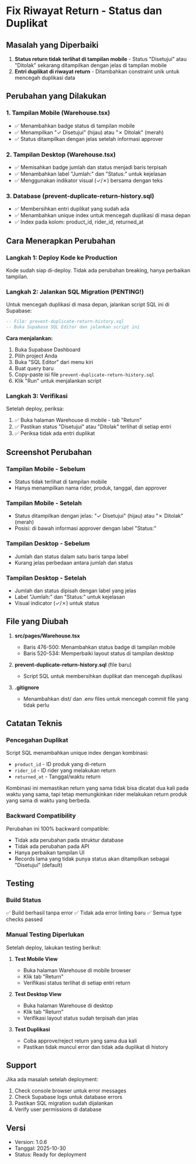 # Fix Riwayat Return - Status dan Duplikat

## Masalah yang Diperbaiki

1. **Status return tidak terlihat di tampilan mobile** - Status "Disetujui" atau "Ditolak" sekarang ditampilkan dengan jelas di tampilan mobile
2. **Entri duplikat di riwayat return** - Ditambahkan constraint unik untuk mencegah duplikasi data

## Perubahan yang Dilakukan

### 1. Tampilan Mobile (Warehouse.tsx)
- ✅ Menambahkan badge status di tampilan mobile
- ✅ Menampilkan "✓ Disetujui" (hijau) atau "✗ Ditolak" (merah)
- ✅ Status ditampilkan dengan jelas setelah informasi approver

### 2. Tampilan Desktop (Warehouse.tsx)
- ✅ Memisahkan badge jumlah dan status menjadi baris terpisah
- ✅ Menambahkan label "Jumlah:" dan "Status:" untuk kejelasan
- ✅ Menggunakan indikator visual (✓/✗) bersama dengan teks

### 3. Database (prevent-duplicate-return-history.sql)
- ✅ Membersihkan entri duplikat yang sudah ada
- ✅ Menambahkan unique index untuk mencegah duplikasi di masa depan
- ✅ Index pada kolom: product_id, rider_id, returned_at

## Cara Menerapkan Perubahan

### Langkah 1: Deploy Kode ke Production
Kode sudah siap di-deploy. Tidak ada perubahan breaking, hanya perbaikan tampilan.

### Langkah 2: Jalankan SQL Migration (PENTING!)
Untuk mencegah duplikasi di masa depan, jalankan script SQL ini di Supabase:

```sql
-- File: prevent-duplicate-return-history.sql
-- Buka Supabase SQL Editor dan jalankan script ini
```

**Cara menjalankan:**
1. Buka Supabase Dashboard
2. Pilih project Anda
3. Buka "SQL Editor" dari menu kiri
4. Buat query baru
5. Copy-paste isi file `prevent-duplicate-return-history.sql`
6. Klik "Run" untuk menjalankan script

### Langkah 3: Verifikasi
Setelah deploy, periksa:
1. ✅ Buka halaman Warehouse di mobile - tab "Return"
2. ✅ Pastikan status "Disetujui" atau "Ditolak" terlihat di setiap entri
3. ✅ Periksa tidak ada entri duplikat

## Screenshot Perubahan

### Tampilan Mobile - Sebelum
- Status tidak terlihat di tampilan mobile
- Hanya menampilkan nama rider, produk, tanggal, dan approver

### Tampilan Mobile - Setelah
- Status ditampilkan dengan jelas: "✓ Disetujui" (hijau) atau "✗ Ditolak" (merah)
- Posisi: di bawah informasi approver dengan label "Status:"

### Tampilan Desktop - Sebelum
- Jumlah dan status dalam satu baris tanpa label
- Kurang jelas perbedaan antara jumlah dan status

### Tampilan Desktop - Setelah
- Jumlah dan status dipisah dengan label yang jelas
- Label "Jumlah:" dan "Status:" untuk kejelasan
- Visual indicator (✓/✗) untuk status

## File yang Diubah

1. **src/pages/Warehouse.tsx**
   - Baris 476-500: Menambahkan status badge di tampilan mobile
   - Baris 520-534: Memperbaiki layout status di tampilan desktop

2. **prevent-duplicate-return-history.sql** (file baru)
   - Script SQL untuk membersihkan duplikat dan mencegah duplikasi

3. **.gitignore**
   - Menambahkan dist/ dan .env files untuk mencegah commit file yang tidak perlu

## Catatan Teknis

### Pencegahan Duplikat
Script SQL menambahkan unique index dengan kombinasi:
- `product_id` - ID produk yang di-return
- `rider_id` - ID rider yang melakukan return  
- `returned_at` - Tanggal/waktu return

Kombinasi ini memastikan return yang sama tidak bisa dicatat dua kali pada waktu yang sama, tapi tetap memungkinkan rider melakukan return produk yang sama di waktu yang berbeda.

### Backward Compatibility
Perubahan ini 100% backward compatible:
- Tidak ada perubahan pada struktur database
- Tidak ada perubahan pada API
- Hanya perbaikan tampilan UI
- Records lama yang tidak punya status akan ditampilkan sebagai "Disetujui" (default)

## Testing

### Build Status
✅ Build berhasil tanpa error
✅ Tidak ada error linting baru
✅ Semua type checks passed

### Manual Testing Diperlukan
Setelah deploy, lakukan testing berikut:

1. **Test Mobile View**
   - Buka halaman Warehouse di mobile browser
   - Klik tab "Return" 
   - Verifikasi status terlihat di setiap entri return

2. **Test Desktop View**
   - Buka halaman Warehouse di desktop
   - Klik tab "Return"
   - Verifikasi layout status sudah terpisah dan jelas

3. **Test Duplikasi**
   - Coba approve/reject return yang sama dua kali
   - Pastikan tidak muncul error dan tidak ada duplikat di history

## Support

Jika ada masalah setelah deployment:
1. Check console browser untuk error messages
2. Check Supabase logs untuk database errors
3. Pastikan SQL migration sudah dijalankan
4. Verify user permissions di database

## Versi

- Version: 1.0.6
- Tanggal: 2025-10-30
- Status: Ready for deployment
